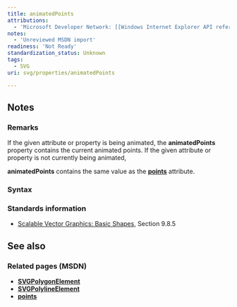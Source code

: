 ```yaml
---
title: animatedPoints
attributions:
  - 'Microsoft Developer Network: [[Windows Internet Explorer API reference](http://msdn.microsoft.com/en-us/library/ie/hh828809%28v=vs.85%29.aspx) Article]'
notes:
  - 'Unreviewed MSDN import'
readiness: 'Not Ready'
standardization_status: Unknown
tags:
  - SVG
uri: svg/properties/animatedPoints

---
```

## Notes

### Remarks

If the given attribute or property is being animated, the **animatedPoints** property contains the current animated points. If the given attribute or property is not currently being animated,

**animatedPoints** contains the same value as the [**points**](/svg/properties/points) attribute.

### Syntax

### Standards information

-   [Scalable Vector Graphics: Basic Shapes](http://go.microsoft.com/fwlink/p/?linkid=204737), Section 9.8.5

## See also

### Related pages (MSDN)

-   [**SVGPolygonElement**](/svg/elements/polygon)
-   [**SVGPolylineElement**](/svg/elements/polyline)
-   [**points**](/svg/properties/points)
